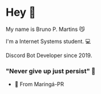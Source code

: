 # Hey 👋

My name is Bruno P. Martins 😼

I'm a Internet Systems student.  💻

Discord Bot Developer since 2019.


### "Never give up just persist" 🧠

- 📍 From Maringá-PR
